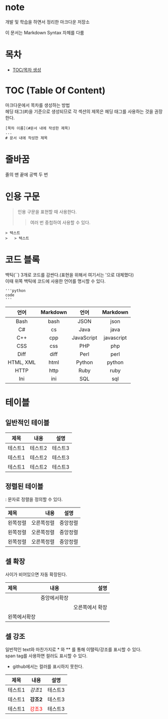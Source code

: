 # note

개발 및 학습을 하면서 정리한 마크다운 저장소  

이 문서는 Markdown Syntax 자체를 다룸  

# 목차

 - [TOC/목차 생성](#toc-table-of-content)

# TOC (Table Of Content)

마크다운에서 목차를 생성하는 방법  
헤딩 태그(#)을 기준으로 생성되므로 각 섹션의 제목은 헤딩 태그를 사용하는 것을 권장한다.  

```
[목차 이름](#문서 내에 작성한 제목)
...
# 문서 내에 작성한 제목
```

# 줄바꿈

줄의 맨 끝에 공백 두 번  

# 인용 구문

> 인용 구문을 표현할 때 사용한다.  
>   > 여러 번 중첩하여 사용할 수 있다.  

```
> 텍스트
>   > 텍스트
```

# 코드 블록

백틱(``) 3개로 코드를 감싼다.(표현을 위해서 여기서는 '으로 대체했다)  
이때 위쪽 백틱에 코드에 사용한 언어를 명시할 수 있다.  

```
'''python
code
'''
```

| 언어 | Markdown | 언어 | Markdown |
| :---: | :---: | :---: | :---: |
| Bash | bash | JSON | json |
| C# | cs | Java | java |
| C++ | cpp | JavaScript | javascript |
| CSS | css | PHP | php |
| Diff | diff | Perl | perl |
| HTML, XML | html | Python | python |
| HTTP | http | Ruby | ruby |
| Ini | ini | SQL | sql |

# 테이블

## 일반적인 테이블

|제목|내용|설명|
|------|---|---|
|테스트1|테스트2|테스트3|
|테스트1|테스트2|테스트3|
|테스트1|테스트2|테스트3|

## 정렬된 테이블

: 문자로 정렬을 정의할 수 있다.  

|제목|내용|설명|
|:---|---:|:---:|
|왼쪽정렬|오른쪽정렬|중앙정렬|
|왼쪽정렬|오른쪽정렬|중앙정렬|
|왼쪽정렬|오른쪽정렬|중앙정렬|

## 셀 확장

사이가 비어있으면 자동 확장된다.  

|제목|내용|설명|
|:---|:---:|---:|
||중앙에서확장||
|||오른쪽에서 확장|
|왼쪽에서확장||

## 셀 강조

일반적인 text와 마찬가지로 * 와 ** 를 통해 이탤릭/강조를 표시할 수 있다.  
span tag를 사용하면 컬러도 표시할 수 있다.  
- github에서는 컬러를 표시하지 못한다.  

|제목|내용|설명|
|---|---|---|
|테스트1|*강조1*|테스트3|
|테스트1|**강조2**|테스트3|
|테스트1|<span style="color:red">강조3</span>|테스트3|